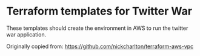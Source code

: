 # Terraform templates for Twitter War

These templates should create the environment in AWS to run the twitter war application.


Originally copied from:
https://github.com/nickcharlton/terraform-aws-vpc
